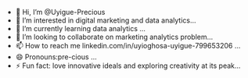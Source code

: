- 👋 Hi, I’m @Uyigue-Precious
- 👀 I’m interested in digital marketing and data analytics...
- 🌱 I’m currently learning data analytics ...
- 💞️ I’m looking to collaborate on  marketing analytics problem...
- 📫 How to reach me linkedin.com/in/uyioghosa-uyigue-799653206
...
- 😄 Pronouns:pre-cious ...
- ⚡ Fun fact: love innovative ideals and exploring creativity at its peak...

<!---
Uyigue-Precious/Uyigue-Precious is a ✨ special ✨ repository because its `README.md` (this file) appears on your GitHub profile.
You can click the Preview link to take a look at your changes.
--->
